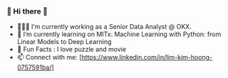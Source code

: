 ### 👋 Hi there 👋

- 👨🏻‍💻 I’m currently working as a Senior Data Analyst @ OKX. 
- 🙎 I’m currently learning on MITx: Machine Learning with Python: from Linear Models to Deep Learning
- 🤖 Fun Facts : I love puzzle and movie 
- 📫 Connect with me: [https://www.linkedin.com/in/lim-kim-hoong-0757591ba/]

<!--
**LimKimHoong/LimKimHoong** is a ✨ _special_ ✨ repository because its `README.md` (this file) appears on your GitHub profile.

Here are some ideas to get you started:

-->
